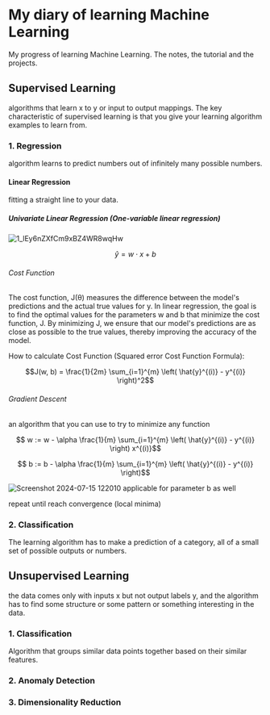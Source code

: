 # My diary of learning Machine Learning
My progress of learning Machine Learning. The notes, the tutorial and the projects.

## Supervised Learning
algorithms that learn x to y or input to output mappings. The key characteristic of supervised learning is that you give your learning algorithm examples to learn from.

### 1. Regression
algorithm learns to predict numbers out of infinitely many possible numbers. 

#### Linear Regression
fitting a straight line to your data. 

##### Univariate Linear Regression (One-variable linear regression)
![1_lEy6nZXfCm9xBZ4WR8wqHw](https://github.com/user-attachments/assets/df2e4608-8e16-4b30-b76d-43ab973df76b)
```math
ŷ = w \cdot x + b
```

###### Cost Function
The cost function, J(θ) measures the difference between the model's predictions and the actual true values for y. In linear regression, the goal is to find the optimal values for the parameters w and b that minimize the cost function, J. By minimizing J, we ensure that our model's predictions are as close as possible to the true values, thereby improving the accuracy of the model.

How to calculate Cost Function (Squared error Cost Function Formula):
```math
J(w, b) = \frac{1}{2m} \sum_{i=1}^{m} \left( \hat{y}^{(i)} - y^{(i)} \right)^2
````

###### Gradient Descent
an algorithm that you can use to try to minimize any function

```math
 w := w - \alpha \frac{1}{m} \sum_{i=1}^{m} \left( \hat{y}^{(i)} - y^{(i)} \right) x^{(i)}
```

```math
 b := b - \alpha \frac{1}{m} \sum_{i=1}^{m} \left( \hat{y}^{(i)} - y^{(i)} \right)
```

![Screenshot 2024-07-15 122010](https://github.com/user-attachments/assets/2aff0349-7709-4789-a59b-ca1d4524ee89)
applicable for parameter b as well

repeat until reach convergence (local minima)

### 2. Classification
The learning algorithm has to make a prediction of a category, all of a small set of possible outputs or numbers.

## Unsupervised Learning
the data comes only with inputs x but not output labels y, and the algorithm has to find some structure or some pattern or something interesting in the data.

### 1. Classification
Algorithm that groups similar data points together based on their similar features.


### 2. Anomaly Detection

### 3. Dimensionality Reduction
